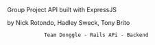 Group Project API built with ExpressJS

by Nick Rotondo, Hadley Sweck, Tony Brito




                Team Donggle - Rails APi - Backend
